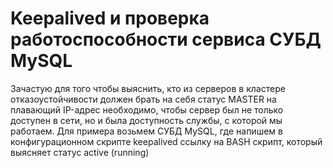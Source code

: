 # Keepalived и проверка работоспособности сервиса СУБД MySQL
Зачастую для того чтобы выяснить, кто из серверов в кластере отказоустойчивости должен брать на себя статус MASTER на плавающий IP-адрес необходимо, чтобы сервер был не только доступен в сети, но и была доступность службы, с которой мы работаем. 
Для примера возьмем СУБД MySQL, где напишем в конфигурационном скрипте keepalived ссылку на BASH скрипт, который выясняет статус active (running)

